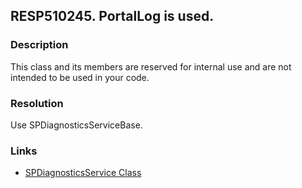 ## RESP510245. PortalLog is used.

### Description
This class and its members are reserved for internal use and are not intended to be used in your code.

### Resolution
Use SPDiagnosticsServiceBase.

### Links
*   [SPDiagnosticsService Class](https://msdn.microsoft.com/en-us/library/microsoft.sharepoint.administration.spdiagnosticsservice(v=office.14).aspx)